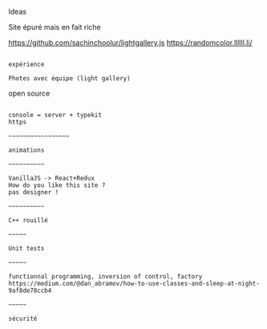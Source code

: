 Ideas

Site épuré mais en fait riche

https://github.com/sachinchoolur/lightgallery.js
https://randomcolor.llllll.li/

~~~~~~~~~~~~~~~~~~

expérience

Photes avec équipe (light gallery)

~~~~~~~~~~~~~~~~~~

open source

~~~~~~~~~~~~~~~~~~

console = server + typekit
https

~~~~~~~~~~~~~~~~~

animations

~~~~~~~~~~

VanillaJS -> React+Redux
How do you like this site ?
pas designer !

~~~~~~~~~~

C++ rouillé

~~~~~

Unit tests

~~~~~

functionnal programming, inversion of control, factory
https://medium.com/@dan_abramov/how-to-use-classes-and-sleep-at-night-9af8de78ccb4

~~~~~

sécurité


